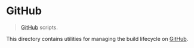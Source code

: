 <!--

@license Apache-2.0

Copyright (c) 2019 The Stdlib Authors.

Licensed under the Apache License, Version 2.0 (the "License");
you may not use this file except in compliance with the License.
You may obtain a copy of the License at

   http://www.apache.org/licenses/LICENSE-2.0

Unless required by applicable law or agreed to in writing, software
distributed under the License is distributed on an "AS IS" BASIS,
WITHOUT WARRANTIES OR CONDITIONS OF ANY KIND, either express or implied.
See the License for the specific language governing permissions and
limitations under the License.

-->

# GitHub

> [GitHub][github-actions] scripts.

<!-- Section to include introductory text. Make sure to keep an empty line after the intro `section` element and another before the `/section` close. -->

<section class="intro">

This directory contains utilities for managing the build lifecycle on [GitHub][github-actions].

</section>

<!-- /.intro -->

<!-- Section for all links. Make sure to keep an empty line after the `section` element and another before the `/section` close. -->

<section class="links">

[github-actions]: https://help.github.com/en/articles/about-github-actions

</section>

<!-- /.links -->
